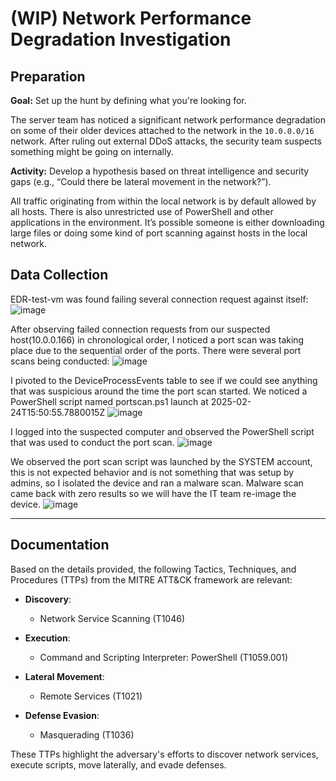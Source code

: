 # (WIP) Network Performance Degradation Investigation

## Preparation
**Goal:** Set up the hunt by defining what you're looking for.

The server team has noticed a significant network performance degradation on some of their older devices attached to the network in the `10.0.0.0/16` network. After ruling out external DDoS attacks, the security team suspects something might be going on internally.

**Activity:** Develop a hypothesis based on threat intelligence and security gaps (e.g., “Could there be lateral movement in the network?”).

All traffic originating from within the local network is by default allowed by all hosts. There is also unrestricted use of PowerShell and other applications in the environment. It’s possible someone is either downloading large files or doing some kind of port scanning against hosts in the local network.

## Data Collection
EDR-test-vm was found failing several connection request against itself:
![image](https://github.com/user-attachments/assets/206e8956-acec-4378-8bf8-a1349808e8ac)

After observing failed connection requests from our suspected host(10.0.0.166) in chronological order, I noticed a port scan was taking place due to the sequential order of the ports. There were several port scans being conducted:
![image](https://github.com/user-attachments/assets/52f7a914-6f56-4b1f-a94b-6571fb28eaa2)

I pivoted to the DeviceProcessEvents table to see if we could see anything that was suspicious around the time the port scan started. We noticed a PowerShell script named portscan.ps1 launch at 2025-02-24T15:50:55.7880015Z
![image](https://github.com/user-attachments/assets/86001c15-a225-41d8-84b2-38d582e6eb2c)

I logged into the suspected computer and observed the PowerShell script that was used to conduct the port scan.
![image](https://github.com/user-attachments/assets/8b1e88f7-f237-42d7-8498-7904e3672463)


We observed the port scan script was launched by the SYSTEM account, this is not expected behavior and is not something that was setup by admins, so I isolated the device and ran a malware scan. Malware scan came back with zero results so we will have the IT team re-image the device.
![image](https://github.com/user-attachments/assets/ddb69dd2-f9e4-4e52-9f2a-0d73ab0a6d45)

---

## Documentation
Based on the details provided, the following Tactics, Techniques, and Procedures (TTPs) from the MITRE ATT&CK framework are relevant:

- **Discovery**:
  - Network Service Scanning (T1046)

- **Execution**:
  - Command and Scripting Interpreter: PowerShell (T1059.001)

- **Lateral Movement**:
  - Remote Services (T1021)

- **Defense Evasion**:
  - Masquerading (T1036)

These TTPs highlight the adversary's efforts to discover network services, execute scripts, move laterally, and evade defenses.
